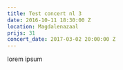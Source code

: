 ```yaml
---
title: Test concert nl 3
date: 2016-10-11 18:30:00 Z
location: Magdalenazaal
prijs: 31
concert_date: 2017-03-02 20:00:00 Z
---
```


lorem ipsum
